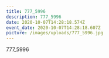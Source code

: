 ```yaml
---
title: 777_5996
description: 777_5996
date: 2020-10-07T14:28:18.574Z
event_date: 2020-10-07T14:28:18.607Z
picture: /images/uploads/777_5996.jpg
---
```

777_5996